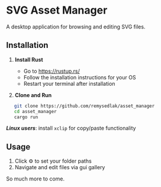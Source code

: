 # SVG Asset Manager

A desktop application for browsing and editing SVG files.

## Installation

1. **Install Rust**
   - Go to https://rustup.rs/
   - Follow the installation instructions for your OS
   - Restart your terminal after installation

2. **Clone and Run**
```bash
   git clone https://github.com/remysedlak/asset_manager
   cd asset_manager
   cargo run
```

***Linux users***: install `xclip` for copy/paste functionality

## Usage

1. Click ⚙️ to set your folder paths
2. Navigate and edit files via gui gallery

So much more to come.
